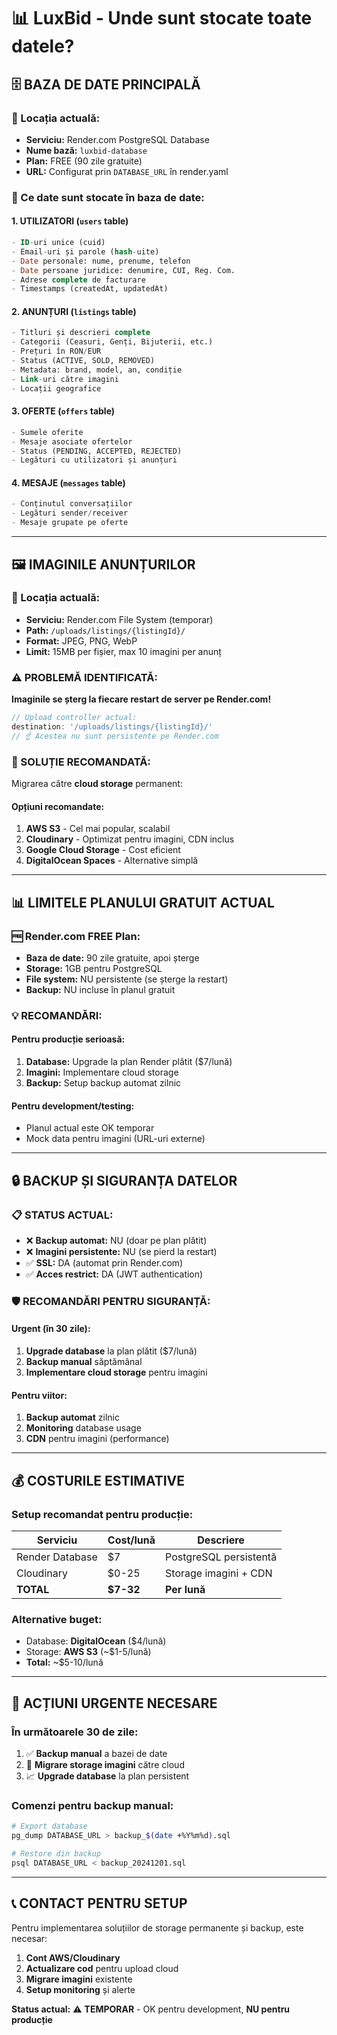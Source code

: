 # 📊 LuxBid - Unde sunt stocate toate datele?

## 🗄️ BAZA DE DATE PRINCIPALĂ

### **📍 Locația actuală:**
- **Serviciu:** Render.com PostgreSQL Database
- **Nume bază:** `luxbid-database` 
- **Plan:** FREE (90 zile gratuite)
- **URL:** Configurat prin `DATABASE_URL` în render.yaml

### **👥 Ce date sunt stocate în baza de date:**

#### **1. UTILIZATORI (`users` table)**
```sql
- ID-uri unice (cuid)
- Email-uri și parole (hash-uite)
- Date personale: nume, prenume, telefon
- Date persoane juridice: denumire, CUI, Reg. Com.
- Adrese complete de facturare
- Timestamps (createdAt, updatedAt)
```

#### **2. ANUNȚURI (`listings` table)**
```sql
- Titluri și descrieri complete
- Categorii (Ceasuri, Genți, Bijuterii, etc.)
- Prețuri în RON/EUR
- Status (ACTIVE, SOLD, REMOVED)
- Metadata: brand, model, an, condiție
- Link-uri către imagini
- Locații geografice
```

#### **3. OFERTE (`offers` table)**
```sql
- Sumele oferite
- Mesaje asociate ofertelor
- Status (PENDING, ACCEPTED, REJECTED)
- Legături cu utilizatori și anunțuri
```

#### **4. MESAJE (`messages` table)**
```sql
- Conținutul conversațiilor
- Legături sender/receiver
- Mesaje grupate pe oferte
```

---

## 🖼️ IMAGINILE ANUNȚURILOR

### **📍 Locația actuală:**
- **Serviciu:** Render.com File System (temporar)
- **Path:** `/uploads/listings/{listingId}/`
- **Format:** JPEG, PNG, WebP
- **Limit:** 15MB per fișier, max 10 imagini per anunț

### **⚠️ PROBLEMĂ IDENTIFICATĂ:**
**Imaginile se șterg la fiecare restart de server pe Render.com!**

```javascript
// Upload controller actual:
destination: '/uploads/listings/{listingId}/'
// ☝️ Acestea nu sunt persistente pe Render.com
```

### **🔧 SOLUȚIE RECOMANDATĂ:**
Migrarea către **cloud storage** permanent:

#### **Opțiuni recomandate:**
1. **AWS S3** - Cel mai popular, scalabil
2. **Cloudinary** - Optimizat pentru imagini, CDN inclus
3. **Google Cloud Storage** - Cost eficient
4. **DigitalOcean Spaces** - Alternative simplă

---

## 📊 LIMITELE PLANULUI GRATUIT ACTUAL

### **🆓 Render.com FREE Plan:**
- **Baza de date:** 90 zile gratuite, apoi șterge
- **Storage:** 1GB pentru PostgreSQL
- **File system:** NU persistente (se șterge la restart)
- **Backup:** NU incluse în planul gratuit

### **💡 RECOMANDĂRI:**

#### **Pentru producție serioasă:**
1. **Database:** Upgrade la plan Render plătit ($7/lună)
2. **Imagini:** Implementare cloud storage 
3. **Backup:** Setup backup automat zilnic

#### **Pentru development/testing:**
- Planul actual este OK temporar
- Mock data pentru imagini (URL-uri externe)

---

## 🔒 BACKUP ȘI SIGURANȚA DATELOR

### **📋 STATUS ACTUAL:**
- ❌ **Backup automat:** NU (doar pe plan plătit)
- ❌ **Imagini persistente:** NU (se pierd la restart)
- ✅ **SSL:** DA (automat prin Render.com)
- ✅ **Acces restrict:** DA (JWT authentication)

### **🛡️ RECOMANDĂRI PENTRU SIGURANȚĂ:**

#### **Urgent (în 30 zile):**
1. **Upgrade database** la plan plătit ($7/lună)
2. **Backup manual** săptămânal
3. **Implementare cloud storage** pentru imagini

#### **Pentru viitor:**
1. **Backup automat** zilnic
2. **Monitoring** database usage
3. **CDN** pentru imagini (performance)

---

## 💰 COSTURILE ESTIMATIVE

### **Setup recomandat pentru producție:**

| Serviciu | Cost/lună | Descriere |
|----------|-----------|-----------|
| Render Database | $7 | PostgreSQL persistentă |
| Cloudinary | $0-25 | Storage imagini + CDN |
| **TOTAL** | **$7-32** | **Per lună** |

### **Alternative buget:**
- Database: **DigitalOcean** ($4/lună)
- Storage: **AWS S3** (~$1-5/lună)
- **Total:** ~$5-10/lună

---

## 🚨 ACȚIUNI URGENTE NECESARE

### **În următoarele 30 de zile:**
1. ✅ **Backup manual** a bazei de date
2. 🔄 **Migrare storage imagini** către cloud
3. 📈 **Upgrade database** la plan persistent

### **Comenzi pentru backup manual:**
```bash
# Export database
pg_dump DATABASE_URL > backup_$(date +%Y%m%d).sql

# Restore din backup  
psql DATABASE_URL < backup_20241201.sql
```

---

## 📞 CONTACT PENTRU SETUP

Pentru implementarea soluțiilor de storage permanente și backup, este necesar:
1. **Cont AWS/Cloudinary** 
2. **Actualizare cod** pentru upload cloud
3. **Migrare imagini** existente
4. **Setup monitoring** și alerte

**Status actual:** ⚠️ **TEMPORAR** - OK pentru development, **NU pentru producție**
